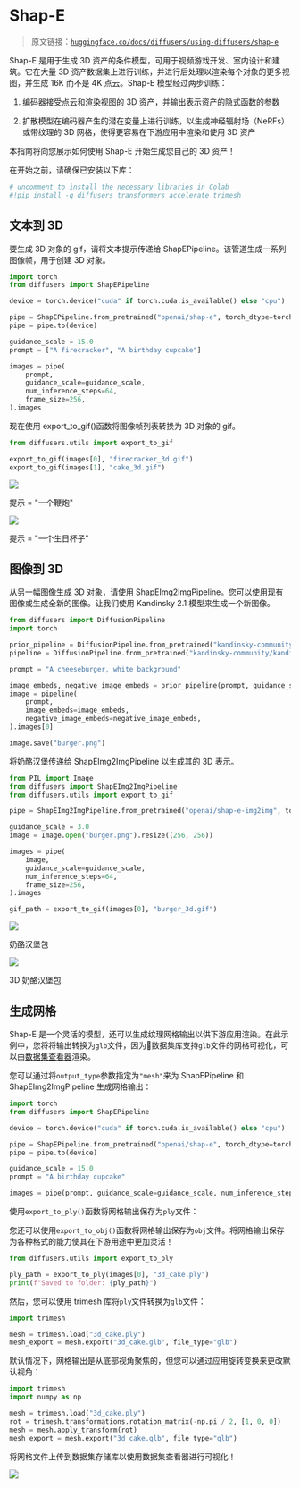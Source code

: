 # Shap-E

> 原文链接：[`huggingface.co/docs/diffusers/using-diffusers/shap-e`](https://huggingface.co/docs/diffusers/using-diffusers/shap-e)

Shap-E 是用于生成 3D 资产的条件模型，可用于视频游戏开发、室内设计和建筑。它在大量 3D 资产数据集上进行训练，并进行后处理以渲染每个对象的更多视图，并生成 16K 而不是 4K 点云。Shap-E 模型经过两步训练：

1.  编码器接受点云和渲染视图的 3D 资产，并输出表示资产的隐式函数的参数

1.  扩散模型在编码器产生的潜在变量上进行训练，以生成神经辐射场（NeRFs）或带纹理的 3D 网格，使得更容易在下游应用中渲染和使用 3D 资产

本指南将向您展示如何使用 Shap-E 开始生成您自己的 3D 资产！

在开始之前，请确保已安装以下库：

```py
# uncomment to install the necessary libraries in Colab
#!pip install -q diffusers transformers accelerate trimesh
```

## 文本到 3D

要生成 3D 对象的 gif，请将文本提示传递给 ShapEPipeline。该管道生成一系列图像帧，用于创建 3D 对象。

```py
import torch
from diffusers import ShapEPipeline

device = torch.device("cuda" if torch.cuda.is_available() else "cpu")

pipe = ShapEPipeline.from_pretrained("openai/shap-e", torch_dtype=torch.float16, variant="fp16")
pipe = pipe.to(device)

guidance_scale = 15.0
prompt = ["A firecracker", "A birthday cupcake"]

images = pipe(
    prompt,
    guidance_scale=guidance_scale,
    num_inference_steps=64,
    frame_size=256,
).images
```

现在使用 export_to_gif()函数将图像帧列表转换为 3D 对象的 gif。

```py
from diffusers.utils import export_to_gif

export_to_gif(images[0], "firecracker_3d.gif")
export_to_gif(images[1], "cake_3d.gif")
```

![](img/1731548e3bafd24f5633f1aa2dbba775.png)

提示 = "一个鞭炮"

![](img/0e99b86ebe2171b5eec061e465ece01d.png)

提示 = "一个生日杯子"

## 图像到 3D

从另一幅图像生成 3D 对象，请使用 ShapEImg2ImgPipeline。您可以使用现有图像或生成全新的图像。让我们使用 Kandinsky 2.1 模型来生成一个新图像。

```py
from diffusers import DiffusionPipeline
import torch

prior_pipeline = DiffusionPipeline.from_pretrained("kandinsky-community/kandinsky-2-1-prior", torch_dtype=torch.float16, use_safetensors=True).to("cuda")
pipeline = DiffusionPipeline.from_pretrained("kandinsky-community/kandinsky-2-1", torch_dtype=torch.float16, use_safetensors=True).to("cuda")

prompt = "A cheeseburger, white background"

image_embeds, negative_image_embeds = prior_pipeline(prompt, guidance_scale=1.0).to_tuple()
image = pipeline(
    prompt,
    image_embeds=image_embeds,
    negative_image_embeds=negative_image_embeds,
).images[0]

image.save("burger.png")
```

将奶酪汉堡传递给 ShapEImg2ImgPipeline 以生成其的 3D 表示。

```py
from PIL import Image
from diffusers import ShapEImg2ImgPipeline
from diffusers.utils import export_to_gif

pipe = ShapEImg2ImgPipeline.from_pretrained("openai/shap-e-img2img", torch_dtype=torch.float16, variant="fp16").to("cuda")

guidance_scale = 3.0
image = Image.open("burger.png").resize((256, 256))

images = pipe(
    image,
    guidance_scale=guidance_scale,
    num_inference_steps=64,
    frame_size=256,
).images

gif_path = export_to_gif(images[0], "burger_3d.gif")
```

![](img/3bd8f6cd764240ee2dfdbf3d1d82155f.png)

奶酪汉堡包

![](img/13d040413cdeea82e213c9a300bb2e18.png)

3D 奶酪汉堡包

## 生成网格

Shap-E 是一个灵活的模型，还可以生成纹理网格输出以供下游应用渲染。在此示例中，您将将输出转换为`glb`文件，因为🤗数据集库支持`glb`文件的网格可视化，可以由[数据集查看器](https://huggingface.co/docs/hub/datasets-viewer#dataset-preview)渲染。

您可以通过将`output_type`参数指定为`"mesh"`来为 ShapEPipeline 和 ShapEImg2ImgPipeline 生成网格输出：

```py
import torch
from diffusers import ShapEPipeline

device = torch.device("cuda" if torch.cuda.is_available() else "cpu")

pipe = ShapEPipeline.from_pretrained("openai/shap-e", torch_dtype=torch.float16, variant="fp16")
pipe = pipe.to(device)

guidance_scale = 15.0
prompt = "A birthday cupcake"

images = pipe(prompt, guidance_scale=guidance_scale, num_inference_steps=64, frame_size=256, output_type="mesh").images
```

使用`export_to_ply()`函数将网格输出保存为`ply`文件：

您还可以使用`export_to_obj()`函数将网格输出保存为`obj`文件。将网格输出保存为各种格式的能力使其在下游用途中更加灵活！

```py
from diffusers.utils import export_to_ply

ply_path = export_to_ply(images[0], "3d_cake.ply")
print(f"Saved to folder: {ply_path}")
```

然后，您可以使用 trimesh 库将`ply`文件转换为`glb`文件：

```py
import trimesh

mesh = trimesh.load("3d_cake.ply")
mesh_export = mesh.export("3d_cake.glb", file_type="glb")
```

默认情况下，网格输出是从底部视角聚焦的，但您可以通过应用旋转变换来更改默认视角：

```py
import trimesh
import numpy as np

mesh = trimesh.load("3d_cake.ply")
rot = trimesh.transformations.rotation_matrix(-np.pi / 2, [1, 0, 0])
mesh = mesh.apply_transform(rot)
mesh_export = mesh.export("3d_cake.glb", file_type="glb")
```

将网格文件上传到数据集存储库以使用数据集查看器进行可视化！

![](img/0289665c1f710f01cb60d1ad8a76f38c.png)
